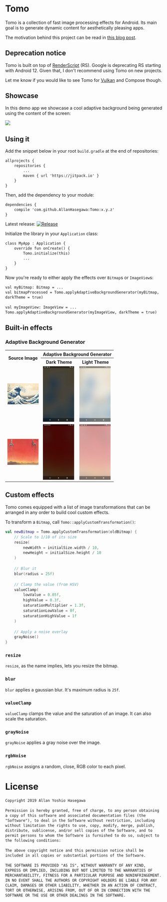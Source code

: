 # Tomo

Tomo is a collection of fast image processing effects for Android.
Its main goal is to generate dynamic content for aesthetically pleasing apps.

The motivation behind this project can be read in [this blog post](https://medium.com/android-frontier/tomo-a-new-image-processing-library-for-android-344c59c9ee27).

## Deprecation notice

Tomo is built on top of [RenderScript](https://developer.android.com/guide/topics/renderscript/compute) (RS). Google is deprecating RS starting with Android 12. Given that, I don't recommend using Tomo on new projects.

Let me know if you would like to see Tomo for [Vulkan](https://www.vulkan.org/) and Compose though.

## Showcase

In this demo app we showcase a cool adaptive background being generated using
the content of the screen:

![](/docs/tomo_showcase.gif)

## Using it

Add the snippet below in your root `build.gradle` at the end of repositories:

```
allprojects {
    repositories {
        ...
        maven { url 'https://jitpack.io' }
    }
}
```

Then, add the dependency to your module:

```
dependencies {
    compile 'com.github.AllanHasegawa:Tomo:x.y.z'
}
```

Latest release: [![Release](https://jitpack.io/v/AllanHasegawa/Tomo.svg)](https://jitpack.io/#AllanHasegawa/Tomo)

Initialize the library in your `Application` class:

```
class MyApp : Application {
    override fun onCreate() {
        Tomo.initialize(this)
        ...
    }
}
```

Now you're ready to either apply the effects over `Bitmap`s or `ImageView`s:

```
val myBitmap: Bitmap = ...
val bitmapProcessed = Tomo.applyAdaptiveBackgroundGenerator(myBitmap, darkTheme = true)

val myImageView: ImageView = ...
Tomo.applyAdaptiveBackgroundGenerator(myImageView, darkTheme = true)
```

## Built-in effects

### Adaptive Background Generator

<table>
  <tr>
    <th rowspan="2">Source Image</th>
    <th colspan="2">Adaptive Background Generator</th>
  </tr>
  <tr>
    <th>Dark Theme</th>
    <th>Light Theme</th>
  </tr>
  <tr>
    <td><img width="100" src="/docs/tsunami_original.jpg?raw=true"></td>
    <td><img width="100" src="/docs/tsunami_adp_bg_dark.png?raw=true"></td>
    <td><img width="100" src="/docs/tsunami_adp_bg_light.png?raw=true"></td>
  </tr>
  <tr>
    <td><img width="100" src="/docs/dali_original.jpg?raw=true"></td>
    <td><img width="100" src="/docs/dali_adp_bg_dark.png?raw=true"></td>
    <td><img width="100" src="/docs/dali_adp_bg_light.png?raw=true"></td>
  </tr>
</table>

## Custom effects

Tomo comes equipped with a list of image transformations that can be
arranged in any order to build cool custom effects.

To transform a `Bitmap`, call `Tomo::applyCustomTransformation()`:

```kotlin
val newBitmap = Tomo.applyCustomTransformation(oldBitmap) {
    // Scale to 1/10 of its size
    resize(
        newWidth = initialSize.width / 10,
        newHeight = initialSize.height / 10
    )

    // Blur it
    blur(radius = 25f)

    // Clamp the value (from HSV)
    valueClamp(
        lowValue = 0.05f,
        highValue = 0.3f,
        saturationMultiplier = 1.3f,
        saturationLowValue = 0f,
        saturationHighValue = 1f
    )

    // Apply a noise overlay
    grayNoise()
}
```

### `resize`

`resize`, as the name implies, lets you resize the bitmap.

### `blur`

`blur` applies a gaussian blur. It's maximum radius is `25f`.

### `valueClamp`

`valueClamp` clamps the value and the saturation of an image.
It can also scale the saturation.

### `grayNoise`

`grayNoise` applies a gray noise over the image.

### `rgbNoise`

`rgbNoise` assigns a random, close, RGB color to each pixel.

# License

```
Copyright 2019 Allan Yoshio Hasegawa

Permission is hereby granted, free of charge, to any person obtaining a copy of this software and associated documentation files (the "Software"), to deal in the Software without restriction, including without limitation the rights to use, copy, modify, merge, publish, distribute, sublicense, and/or sell copies of the Software, and to permit persons to whom the Software is furnished to do so, subject to the following conditions:

The above copyright notice and this permission notice shall be included in all copies or substantial portions of the Software.

THE SOFTWARE IS PROVIDED "AS IS", WITHOUT WARRANTY OF ANY KIND, EXPRESS OR IMPLIED, INCLUDING BUT NOT LIMITED TO THE WARRANTIES OF MERCHANTABILITY, FITNESS FOR A PARTICULAR PURPOSE AND NONINFRINGEMENT. IN NO EVENT SHALL THE AUTHORS OR COPYRIGHT HOLDERS BE LIABLE FOR ANY CLAIM, DAMAGES OR OTHER LIABILITY, WHETHER IN AN ACTION OF CONTRACT, TORT OR OTHERWISE, ARISING FROM, OUT OF OR IN CONNECTION WITH THE SOFTWARE OR THE USE OR OTHER DEALINGS IN THE SOFTWARE.
```
